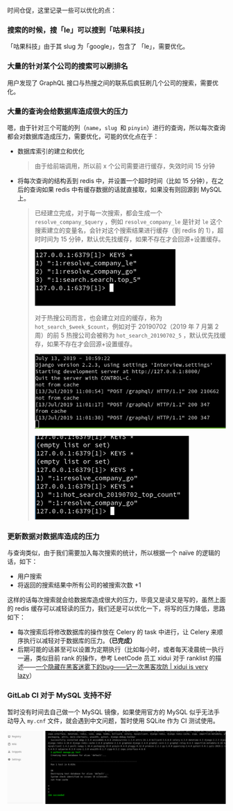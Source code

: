时间仓促，这里记录一些可以优化的点：

### 搜索的时候，搜「le」可以搜到「咕果科技」

「咕果科技」由于其 slug 为「google」，包含了 「le」，需要优化。

### 大量的针对某个公司的搜索可以刷排名

用户发现了 GraphQL 接口与热搜之间的联系后疯狂刷几个公司的搜索，需要优化。

### 大量的查询会给数据库造成很大的压力

嗯，由于针对三个可能的列（`name`，`slug `和 `pinyin`）进行的查询，所以每次查询都会对数据库造成压力，需要优化，可能的优化点在于：

* 数据库索引的建立和优化

  > 由于给前端调用，所以前 x 个公司需要进行缓存，失效时间 15 分钟

* 将每次查询的结构丢到 redis 中，并设置一个超时时间（比如 15 分钟），在之后的查询如果 redis 中有缓存数据的话就直接取，如果没有则回源到 MySQL 上。

  > 已经建立完成，对于每一次搜索，都会生成一个 `resolve_company_$query` ，例如 `resolve_company_le` 是针对 `le` 这个搜索建立的变量名，会针对这个搜索结果进行缓存（到 redis 的 1），超时时间为 15 分钟，默认优先找缓存，如果不存在才会回源+设置缓存。
  >
  > ![](./images/redis-cache.png)
  >
  > 对于热搜公司而言，也会建立对应的缓存，称为 `hot_search_$week_$count`，例如对于 20190702（2019 年 7 月第 2 周）的前 5 热搜公司会被称为 `hot_search_20190702_5` ，默认优先找缓存，如果不存在才会回源+设置缓存。
  >
  > ![](./images/console-cache.png)
  >
  > ![](./images/hot-company-cache.png)

### 更新数据对数据库造成的压力

与查询类似，由于我们需要加入每次搜索的统计，所以根据一个 naïve 的逻辑的话，如下：

* 用户搜索
* 将返回的搜索结果中所有公司的被搜索次数 +1

这样的话每次搜索就会给数据库造成很大的压力，毕竟又是读又是写的，虽然上面的 redis 缓存可以减轻读的压力，我们还是可以优化一下，将写的压力降低，思路如下：

* 每次搜索后将修改数据库的操作放在 Celery 的 task 中进行，让 Celery 来顺序执行以减轻对于数据库的压力。**（已完成）**
* 后期可能的话甚至可以设置为定期执行（比如每小时，或者每天凌晨统一执行一遍，类似目前 rank 的操作，参考 LeetCode 员工 xidui 对于 ranklist 的描述——[一个隐藏在黑客迷雾下的bug——记一次黑客攻防 | xidui is very lazy](https://xidui.github.io/2017/03/29/%E4%B8%80%E4%B8%AA%E8%97%8F%E5%8C%BF%E5%9C%A8%E9%BB%91%E5%AE%A2%E8%BF%B7%E9%9B%BE%E4%B8%8B%E7%9A%84bug/)）

### GitLab CI 对于 MySQL 支持不好

暂时没有时间去自己做一个 MySQL 镜像，如果使用官方的 MySQL 似乎无法手动导入 `my.cnf` 文件，就会遇到中文问题，暂时使用 SQLite 作为 CI 测试使用。

![](./images/gitlab-ci.png)

